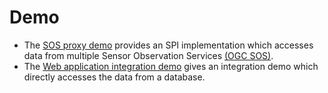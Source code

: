 # Demo

* The [SOS proxy demo](http://sensorweb.demo.52north.org/sensorwebclient-webapp-stable/api/v1/)
provides an SPI implementation which accesses data from multiple Sensor Observation Services 
[(OGC SOS)](http://opengeospatial.org/standards/sos).
* The [Web application integration demo](sensorweb.demo.52north.org/52n-sos-webapp/api/v1/) gives
an integration demo which directly accesses the data from a database.